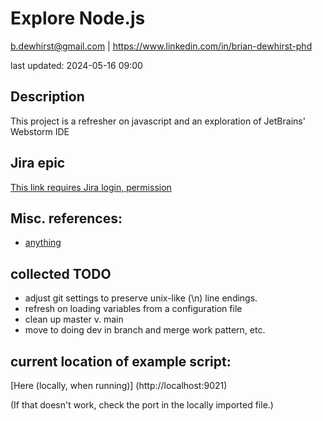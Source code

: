 # Explore Node.js
b.dewhirst@gmail.com | https://www.linkedin.com/in/brian-dewhirst-phd

last updated:  2024-05-16 09:00

## Description

This project is a refresher on javascript and an exploration of JetBrains' Webstorm IDE

## Jira epic

[This link requires Jira login, permission](https://b-dewhirst-phd.atlassian.net/browse/JS24-2)

## Misc. references:
* [anything](www.something.com)

## collected TODO
* adjust git settings to preserve unix-like (\\n) line endings.
* refresh on loading variables from a configuration file
* clean up master v. main
* move to doing dev in branch and merge work pattern, etc.

## current location of example script:

[Here (locally, when running)] (http://localhost:9021)

(If that doesn't work, check the port in the locally imported file.)